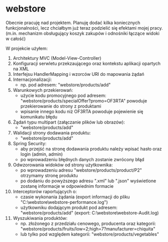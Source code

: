 # webstore 
Obecnie pracuję nad projektem.
Planuję dodać kilka koniecznych funkcjonalności, lecz chciałbym już teraz podzielić się efektami mojej pracy.
(m.in. mechanizm obsługujący koszyk zakupów i odnośniki łączące widoki w całość)

W projekcie użyłem:
1. Architektury MVC (Model-View-Controller)
2. Konfiguracji serwletu przekzaującego oraz kontekstu aplikacji opartych na XML
3. Interfejsu HandlerMapping i wzorców URI do mapowania żądań
4. Internacjonalizacji:
    - np. pod adresem: "webstore/products/add"
5. Warunkowych przekierowań:
    - użycie kodu promocyjnego pod adresem: "webstore/products/specialOffer?promo=OF3RTA" powoduje przekierowanie do strony z produktami
    - wpisanie innego kodu niż OF3RTA powoduje pojewienie się komunikatu błędu
6. Żądań typu multipart (załączanie plików lub obrazów):
    - "webstore/products/add"
7. Walidacji strony dodawania produktu:
    - "webstore/products/add"
8. Spring Security:
    - aby przejść na stronę dodawania produktu należy wpisać hasło oraz login (admin, admin)
    - po wprowadzeniu błędnych danych zostanie zwrócony błąd
9. Odwzorowania widoków od strony użytkownika:
    - po wprowadzeniu adresu "webstore/products/product/P2" otrzymamy stronę produktu
    - po dodaniu do powyższego adresu ".xml" lub ".json" wyświetlone zostanę informacje w odpowiednim formacie
10. Interceptorów raportujących o:
    - czasie wykonania żądania (export informacji do pliku "C:\\webstore\\webstore-performance.log")
    - użytkowniku dodającym produkt pod adresem: "webstore/products/add" (export: C:\\webstore\\webstore-Audit.log)
11. Wyszukiwania produktów:
    - np. złożonego z przedziału cenowego, producenta oraz kategorii: "webstore/products/fruits/low=2;high=7?manufacturer=chiquita"
    - lub tylko pod względem kategorii: "webstore/products/vegetables"
